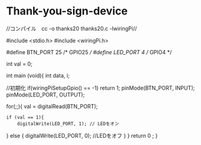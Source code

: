 # Thank-you-sign-device

//コンパイル　cc -o thanks20 thanks20.c -lwiringPi//

#include <stdio.h>
#include <wiringPi.h>

#define BTN_PORT 25		/* GPIO25 */
#define LED_PORT 4		/* GPIO4 */

int val = 0;

int main (void){
	int data, i;

//初期化
if(wiringPiSetupGpio() == -1) return 1;
pinMode(BTN_PORT, INPUT);
pinMode(LED_PORT, OUTPUT);

for(;;){
	val = digitalRead(BTN_PORT);
	
	if (val == 1){
		digitalWrite(LED_PORT, 1); // LEDをオン
} else {
	digitalWrite(LED_PORT, 0); //LEDをオフ
}
}
return 0 ;
}
